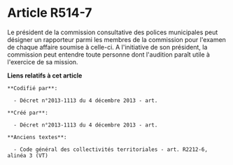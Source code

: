 # Article R514-7

Le président de la commission consultative des polices municipales peut désigner un rapporteur parmi les membres de la
commission pour l'examen de chaque affaire soumise à celle-ci. A l'initiative de son président, la commission peut entendre
toute personne dont l'audition paraît utile à l'exercice de sa mission.

**Liens relatifs à cet article**

	**Codifié par**:

	  - Décret n°2013-1113 du 4 décembre 2013 - art.

	**Créé par**:

	  - Décret n°2013-1113 du 4 décembre 2013 - art.

	**Anciens textes**:

	  - Code général des collectivités territoriales - art. R2212-6, alinéa 3 (VT)
